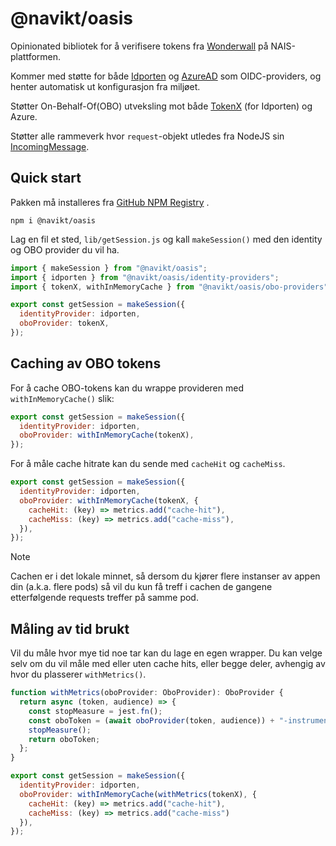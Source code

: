 # @navikt/oasis

Opinionated bibliotek for å verifisere tokens fra [Wonderwall](https://doc.nais.io/addons/wonderwall/) på NAIS-plattformen.

Kommer med støtte for både [Idporten](https://doc.nais.io/security/auth/idporten/) og [AzureAD](https://doc.nais.io/security/auth/azure-ad/) som OIDC-providers, og henter automatisk ut konfigurasjon fra miljøet.

Støtter On-Behalf-Of(OBO) utveksling mot både [TokenX](https://doc.nais.io/security/auth/tokenx/) (for Idporten) og Azure.

Støtter alle rammeverk hvor `request`-objekt utledes
fra NodeJS sin [IncomingMessage](https://nodejs.org/api/http.html#class-httpincomingmessage).

## Quick start

Pakken må installeres
fra [GitHub NPM Registry](https://docs.github.com/en/packages/working-with-a-github-packages-registry/working-with-the-npm-registry)
.

```
npm i @navikt/oasis
```

Lag en fil et sted, `lib/getSession.js` og kall `makeSession()` med den identity og OBO provider du vil ha.

```javascript
import { makeSession } from "@navikt/oasis";
import { idporten } from "@navikt/oasis/identity-providers";
import { tokenX, withInMemoryCache } from "@navikt/oasis/obo-providers";

export const getSession = makeSession({
  identityProvider: idporten,
  oboProvider: tokenX,
});
```

## Caching av OBO tokens

For å cache OBO-tokens kan du wrappe provideren med `withInMemoryCache()` slik:

```javascript
export const getSession = makeSession({
  identityProvider: idporten,
  oboProvider: withInMemoryCache(tokenX),
});
```

For å måle cache hitrate kan du sende med `cacheHit` og `cacheMiss`.

```javascript
export const getSession = makeSession({
  identityProvider: idporten,
  oboProvider: withInMemoryCache(tokenX, {
    cacheHit: (key) => metrics.add("cache-hit"),
    cacheMiss: (key) => metrics.add("cache-miss"),
  }),
});
```

> [!NOTE]
> Cachen er i det lokale minnet, så dersom du kjører flere instanser av appen din (a.k.a. flere pods) så vil du kun få treff i cachen de gangene etterfølgende requests treffer på samme pod.

## Måling av tid brukt

Vil du måle hvor mye tid noe tar kan du lage en egen wrapper. Du kan velge selv om du vil måle med eller uten cache
hits, eller begge deler, avhengig av hvor du plasserer `withMetrics()`.

```javascript
function withMetrics(oboProvider: OboProvider): OboProvider {
  return async (token, audience) => {
    const stopMeasure = jest.fn();
    const oboToken = (await oboProvider(token, audience)) + "-instrumented";
    stopMeasure();
    return oboToken;
  };
}

export const getSession = makeSession({
  identityProvider: idporten,
  oboProvider: withInMemoryCache(withMetrics(tokenX), {
    cacheHit: (key) => metrics.add("cache-hit"),
    cacheMiss: (key) => metrics.add("cache-miss")
  }),
});

```
